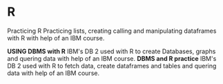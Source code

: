 # R
Practicing R
Practicing lists, creating calling and manipulating dataframes with R with help of an IBM course.

**USING DBMS with R** IBM's DB 2 used with R to create Databases, graphs and quering data with help of an IBM course.
**DBMS and R practice** IBM's DB 2 used with R to fetch data, create dataframes and tables and quering data with help of an IBM course.
